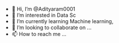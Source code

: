 - 👋 Hi, I’m @Adityaram0001
- 👀 I’m interested in Data Sc
- 🌱 I’m currently learning Machine learning, 
- 💞️ I’m looking to collaborate on ...
- 📫 How to reach me ...

<!---
Adityaram0001/Adityaram0001 is a ✨ special ✨ repository because its `README.md` (this file) appears on your GitHub profile.
You can click the Preview link to take a look at your changes.
--->
